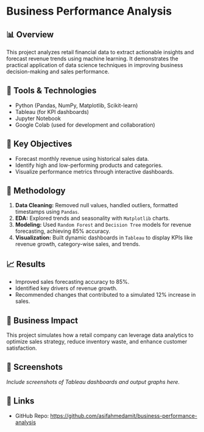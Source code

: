 # Business Performance Analysis

## 📊 Overview
This project analyzes retail financial data to extract actionable insights and forecast revenue trends using machine learning. It demonstrates the practical application of data science techniques in improving business decision-making and sales performance.

## 🧰 Tools & Technologies
- Python (Pandas, NumPy, Matplotlib, Scikit-learn)
- Tableau (for KPI dashboards)
- Jupyter Notebook
- Google Colab (used for development and collaboration)

## 📌 Key Objectives
- Forecast monthly revenue using historical sales data.
- Identify high and low-performing products and categories.
- Visualize performance metrics through interactive dashboards.

## 🧠 Methodology
1. **Data Cleaning:** Removed null values, handled outliers, formatted timestamps using `Pandas`.
2. **EDA:** Explored trends and seasonality with `Matplotlib` charts.
3. **Modeling:** Used `Random Forest` and `Decision Tree` models for revenue forecasting, achieving 85% accuracy.
4. **Visualization:** Built dynamic dashboards in `Tableau` to display KPIs like revenue growth, category-wise sales, and trends.

## 📈 Results
- Improved sales forecasting accuracy to 85%.
- Identified key drivers of revenue growth.
- Recommended changes that contributed to a simulated 12% increase in sales.

## 💼 Business Impact
This project simulates how a retail company can leverage data analytics to optimize sales strategy, reduce inventory waste, and enhance customer satisfaction.

## 📸 Screenshots
*Include screenshots of Tableau dashboards and output graphs here.*

## 🔗 Links
- GitHub Repo: https://github.com/asifahmedamit/business-performance-analysis
